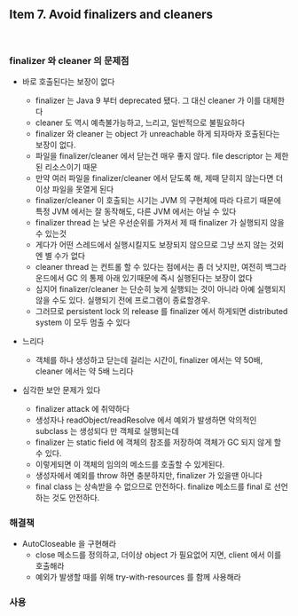 ## Item 7. Avoid finalizers and cleaners
<br/>

### finalizer 와 cleaner 의 문제점

* 바로 호출된다는 보장이 없다
  - finalizer 는 Java 9 부터 deprecated 됐다. 그 대신 cleaner 가 이를 대체한다
  - cleaner 도 역시 예측불가능하고, 느리고, 일반적으로 불필요하다
  - finalizer 와 cleaner 는 object 가 unreachable 하게 되자마자 호출된다는 보장이 없다.
  - 파일을 finalizer/cleaner 에서 닫는건 매우 좋지 않다. file descriptor 는 제한된 리소스이기 때문
  - 만약 여러 파일을 finalizer/cleaner 에서 닫도록 해, 제때 닫히지 않는다면 더이상 파일을 못열게 된다
  - finalizer/cleaner 이 호출되는 시기는 JVM 의 구현체에 따라 다르기 때문에 특정 JVM 에서는 잘 동작해도, 다른 JVM 에서는 아닐 수 있다
  - finalizer thread 는 낮은 우선순위를 가져서 제 때 finalizer 가 실행되지 않을 수 있는것
  - 게다가 어떤 스레드에서 실행시킬지도 보장되지 않으므로 그냥 쓰지 않는 것외엔 별 수가 없다
  - cleaner thread 는 컨트롤 할 수 있다는 점에서는 좀 더 낫지만, 여전히 백그라운드에서 GC 의 통제 아래 있기때문에 즉시 실행된다는 보장이 없다
  - 심지어 finalizer/cleaner 는 단순히 늦게 실행되는 것이 아니라 아예 실행되지 않을 수도 있다. 실행되기 전에 프로그램이 종료할경우.
  - 그러므로 persistent lock 의 release 를 finalizer 에서 하게되면 distributed system 이 모두 멈출 수 있다

* 느리다
  - 객체를 하나 생성하고 닫는데 걸리는 시간이, finalizer 에서는 약 50배, cleaner 에서는 약 5배 느리다

* 심각한 보안 문제가 있다
  - finalizer attack 에 취약하다
  - 생성자나 readObject/readResolve 에서 예외가 발생하면 악의적인 subclass 는 생성되다 만 객체로 실행되는데
  - finalizer 는 static field 에 객체의 참조를 저장하여 객체가 GC 되지 않게 할 수 있다.
  - 이렇게되면 이 객체의 임의의 메소드를 호출할 수 있게된다.
  - 생성자에서 예외를 throw 하면 충분하지만, finalizer 가 있을땐 아니다
  - final class 는 상속받을 수 없으므로 안전하다. finalize 메소드를 final 로 선언하는 것도 안전하다.

### 해결책

* AutoCloseable 을 구현해라
  - close 메소드를 정의하고, 더이상 object 가 필요없어 지면, client 에서 이를 호출해라
  - 예외가 발생할 때를 위해 try-with-resources 를 함께 사용해라

### 사용 

